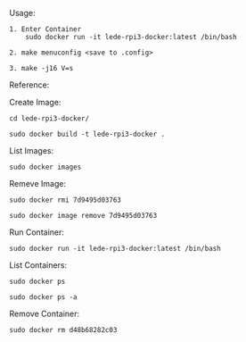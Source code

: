 Usage:

	1. Enter Container
		sudo docker run -it lede-rpi3-docker:latest /bin/bash

	2. make menuconfig <save to .config>

	3. make -j16 V=s


Reference:

Create Image:

	cd lede-rpi3-docker/

	sudo docker build -t lede-rpi3-docker .

List Images:

	sudo docker images

Remeve Image:

	sudo docker rmi 7d9495d03763

	sudo docker image remove 7d9495d03763

Run Container:

	sudo docker run -it lede-rpi3-docker:latest /bin/bash

List Containers:

	sudo docker ps

	sudo docker ps -a

Remove Container:

	sudo docker rm d48b68282c03
